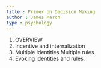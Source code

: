 ```yaml
---
title : Primer on Decision Making
author : James March 
type : psychology
---
```

1. OVERVIEW
3. Incentive and internalization
4. Multiple Identities Multiple rules
5. Evoking identities and rules.
